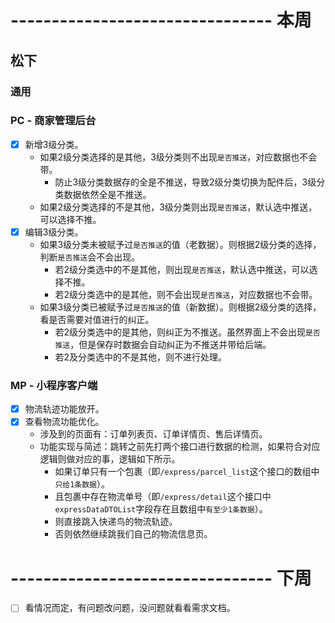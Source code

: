 # -------------------------------- 本周

## 松下
### 通用
### PC - 商家管理后台
* [x] 新增3级分类。
  - 如果2级分类选择的是其他，3级分类则不出现`是否推送`，对应数据也不会带。
    - 防止3级分类数据存的全是不推送，导致2级分类切换为配件后，3级分类数据依然全是不推送。
  - 如果2级分类选择的不是其他，3级分类则出现`是否推送`，默认选中推送，可以选择不推。
* [x] 编辑3级分类。
  - 如果3级分类未被赋予过`是否推送`的值（老数据）。则根据2级分类的选择，判断`是否推送`会不会出现。
    - 若2级分类选中的不是其他，则出现`是否推送`，默认选中推送，可以选择不推。
    - 若2级分类选中的是其他，则不会出现`是否推送`，对应数据也不会带。
  - 如果3级分类已被赋予过`是否推送`的值（新数据）。则根据2级分类的选择，看是否需要对值进行的纠正。
    - 若2级分类选中的是其他，则纠正为不推送。虽然界面上不会出现`是否推送`，但是保存时数据会自动纠正为不推送并带给后端。
    - 若2及分类选中的不是其他，则不进行处理。
### MP - 小程序客户端
* [x] 物流轨迹功能放开。
* [x] 查看物流功能优化。
  - 涉及到的页面有：订单列表页、订单详情页、售后详情页。
  - 功能实现与简述：跳转之前先打两个接口进行数据的检测，如果符合对应逻辑则做对应的事，逻辑如下所示。
    - 如果订单只有一个包裹（即`/express/parcel_list`这个接口的数组中`只给1条数据`）。
    - 且包裹中存在物流单号（即`/express/detail`这个接口中`expressDataDTOList`字段存在且数组中`有至少1条数据`）。
    - 则直接跳入快递鸟的物流轨迹。
    - 否则依然继续跳我们自己的物流信息页。

# -------------------------------- 下周
* [ ] 看情况而定，有问题改问题，没问题就看看需求文档。
